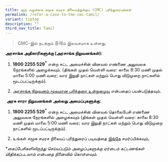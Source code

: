 ```yaml
---
title: ஒரு வழக்கை சமூக சமரச நிலையத்துக்குப் (CMC) பரிந்துரையுங்கள்
permalink: /refer-a-case-to-the-cmc-tamil/
variant: tiptap
description: ""
third_nav_title: Tamil
---
```

<blockquote>
<p>CMC-இல் நடக்கும் 중재ம் இலவசமாக உள்ளது.</p>
</blockquote>
<p><strong>அரசாங்க அதிகாரிகளுக்கு (அரசாங்க நிறுவனங்கள்):</strong>
</p>
<ol data-tight="true" class="tight">
<li>
<p><strong>1800 2255 529<sup>*</sup></strong> என்ற சட்ட அமைச்சின் வினவல் எண்ணை
அலுவலக நேரங்களில் அழைக்கவும். (திங்கள் முதல் வெள்ளி வரை: காலை 8:30 மணி
முதல் மாலை 5:00 மணி வரை; வார இறுதி நாட்கள் மற்றும் பொது விடுமுறை நாட்களில்
மூடப்பட்டிருக்கும்).&nbsp;</p>
</li>
<li>
<p><a href="https://cmc.intranet.mlaw.gov.sg/agency-login" rel="noopener noreferrer nofollow" target="_blank">அரசாங்க நிறுவனம் மூலமான பரிந்துரை உள்நுழைவு</a> என்பதைப்
பயன்படுத்தவும்.</p>
</li>
</ol>
<p>&nbsp;<strong>அரசு சாரா நிறுவனங்கள் அல்லது அமைப்புகளுக்கு:</strong>
</p>
<ol data-tight="true" class="tight">
<li>
<p><strong>1800 2255 529<sup>*</sup></strong> என்ற சட்ட அமைச்சின் வினவல் தொலைபேசி
எண்ணை அலுவலக நேரங்களில் அழைக்கவும் (திங்கள் முதல் வெள்ளி வரை: காலை 8:30
மணி முதல் மாலை 5:00 மணி வரை; வார இறுதி நாட்கள் மற்றும் பொது விடுமுறை நாட்களில்
மூடப்பட்டிருக்கும்).</p>
</li>
<li>
<p>உங்கள் சமூக சமரச நிலையப் பரிந்துரைப் படிவத்தை&nbsp;<a href="https://form.gov.sg/5dbfebfa1b03c2001911fc19" rel="noopener noreferrer nofollow" target="_blank">இங்கே</a> சமர்ப்பிக்கவும்,</p>
</li>
</ol>
<p><em>*கைப்பேசிகளிலிருந்து செய்யப்படும் அழைப்புகளுக்கு ஏர்டைம் கட்டணங்கள் விதிக்கப்படலாம் என்பதை நினைவில் கொள்ளவும்.</em>
</p>